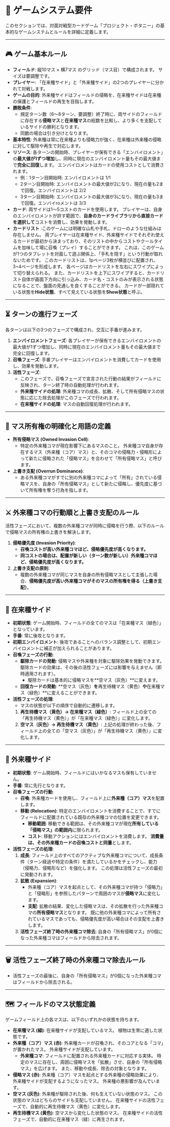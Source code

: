 # 💬 ゲームシステム要件

このセクションでは、対面対戦型カードゲーム「プロジェクト・ボタニー」の基本的なゲームシステムとルールを詳細に定義します。

---

## 🎮 ゲーム基本ルール

* **フィールド**: 縦10マス × 横7マス のグリッド（マス目）で構成されます。 サイズは要調整です。
* **プレイヤー**: 「在来種サイド」と「外来種サイド」の2つのプレイヤーに分かれて対戦します。
* **ゲームの目的**: 外来種サイドはフィールドの侵略を、在来種サイドは在来種の保護とフィールドの再生を目指します。
* **勝敗条件**:
    * 規定ターン数（6〜8ターン、要調整）終了時に、両サイドのフィールドに存在する**侵略マス**と**在来種マス**の総数を比較し、より多くを支配しているサイドの勝利となります。
    * 同数の場合は引き分けとなります。
* **基本特性**: 外来種は常に在来種よりも侵略力が強く、在来種は外来種の侵略に対して駆除や再生で対応します。
* **リソース**: 各ターンの開始時、プレイヤーが保有できる「エンバイロメント」の**最大値が1ずつ増加**し、同時に現在のエンバイロメント量もその最大値まで**完全に回復**します。 エンバイロメントはカードの使用コストとして消費されます。
    * 例：1ターン目開始時: エンバイロメントは 1/1
    * 2ターン目開始時: エンバイロメントの最大値が2になり、現在の量も2まで回復。エンバイロメントは 2/2
    * 3ターン目開始時: エンバイロメントの最大値が3になり、現在の量も3まで回復。エンバイroメントは 3/3
* **カード**: 両サイドは1〜5コストのカードを使用します。 プレイヤーは、自身のエンバイロメントが許す範囲で、**自身のカードライブラリから直接カードを選択して**コストを消費し、効果を発動します。
* **カードリスト** :このゲームには明確な山札や手札、ドローのような仕組みは存在しません。 両プレイヤーは在来種サイド、外来種サイドでそれぞれ使えるカードが最初から決まっており、そのリストの中からコストやクールタイムを加味して場に召喚（プレイ）することができます。 これは、このゲームが1つのタブレットを対面して遊ぶ関係上、「手札を隠す」という行動が取れないためです。 このカードリストは、1pページ3枚が横並びに配置され、3~4ページを形成します。 各ページはカードリストを左右にスワイプによって切り替えられる。 また、カードリストを上下にスワイプすると、カードリスト自体が画面下方向に引っ込み、カード名・コストのみが表示される状態になることで、盤面の見通しを良くすることができる。 カードが一部隠れている状態を**Hide状態**、すべて見えている状態を**Show状態**と呼ぶ。
---

## ⏳ ターンの進行フェーズ

各ターンは以下の3つのフェーズで構成され、交互に手番が進みます。

1.  **エンバイロメントフェーズ**: 各プレイヤーが保有できるエンバイロメントの最大値が1ずつ増加し、同時に現在のエンバイロメント量もその最大値まで完全に回復します。
2.  **召喚フェーズ**: 手番プレイヤーはエンバイロメントを消費してカードを使用し、効果を発動します。
3.  **活性フェーズ**:
    * このフェーズで、召喚フェーズで宣言された行動の結果がフィールドに反映され、ターン終了時の自動処理が行われます。
    * **外来種サイドの処理**: 外来種コマの成長、拡散、そして所有侵略マスの状態に応じた除去処理がこのフェーズで行われます。
    * **在来種サイドの処理**: マスの自動回復処理が行われます。

---

## 🌿 マス所有権の明確化と用語の定義

* **所有侵略マス (Owned Invasion Cell)**:
    * 特定の外来種コマが現在影響下にあるマスのこと。 外来種コマ自身が存在するマス（外来種（コア）マス）と、そのコマの侵略力・侵略形によって新たに侵略された「侵略マス」を合わせて「所有侵略マス」と呼びます。
* **上書き支配 (Overrun Dominance)**:
    * ある外来種コマがすでに別の外来種コマによって「所有」されている侵略マスを、自身の「所有侵略マス」として新たに侵略し、優先度に基づいて所有権を奪う行為を指します。

---

## ⚔️ 外来種コマの行動順と上書き支配のルール

活性フェーズにおいて、複数の外来種コマが同時に侵略を行う際、以下のルールで侵略マスの所有権の上書きを解決します。

1.  **侵略優先度 (Invasion Priority)**:
    * **召喚コストが高い外来種コマほど、侵略優先度が高くなります。**
    * **同コストの場合は、配置が新しい（ターン数が新しい）外来種コマほど、侵略優先度が高くなります。**
2.  **上書き支配の原則**:
    * 複数の外来種コマが同じマスを自身の所有侵略マスとして主張した場合、**侵略優先度が高い外来種コマがそのマスの所有権を得る（上書き支配）**。

---

## 🌳 在来種サイド

* **初期状態**: ゲーム開始時、フィールドの全てのマスは「在来種マス（緑色）」となっています。
* **手番**: 常に後攻となります。
* **初期エンバイロメント**: 後攻であることへのバランス調整として、初期エンバイロメントに補正が加えられることがあります。
* **召喚フェーズの行動**:
    * **駆除カードの発動**: 侵略マスや外来種を対象に駆除効果を発動できます。 駆除カードの効果は、その後の活性フェーズには影響を与えません（即時適用されます）。
        * 駆除カードは基本的に侵略マスを**空マス（灰色）**に変えます。
    * **回復カードの発動**: **空マス（灰色）**を**再生待機マス（黄色）**や**在来種マス（緑色）**に変えることができます。
* **活性フェーズの処理**:
    * マスの状態が以下の順序で自動的に遷移します。
    1.  **再生待機マス（黄色）→ 在来種マス（緑色）**: フィールド上の全ての「再生待機マス（黄色）」が「在来種マス（緑色）」に変化します。
    2.  **空マス（灰色）→ 再生待機マス（黄色）**: 上記の処理が終わった後、フィールド上の全ての「空マス（灰色）」が「再生待機マス（黄色）」に変化します。

---

## 🌲 外来種サイド

* **初期状態**: ゲーム開始時、フィールドにはいかなるマスも保有していません。
* **手番**: 常に先行となります。
* **召喚フェーズの行動**:
    * **召喚**: 外来種カードを使用し、フィールド上に**外来種（コア）マス**を配置します。
    * **移動 (Relocation)**: 特定のエンバイロメントを消費することで、すでにフィールドに配置されている既存の外来種コマの位置を変更できます。
        * **移動範囲**: 移動できる範囲は、その外来種コマが現在**所有している「侵略マス」の範囲内**に限られます。
        * **コスト**: 移動アクションにはエンバイロメントを消費します。 **消費量は、その外来種カードの召喚コストと同量**とします。
* **活性フェーズの処理**:
    1.  **成長**: フィールド上のすべてのアクティブな外来種コマについて、成長条件（ターン経過や特定の条件）を満たしているかをチェックし、能力（侵略力、侵略形など）を強化します。 この処理は活性フェーズの最初に発動されます。
    2.  **拡散 (Expansion)**:
        * 外来種（コア）マスを起点として、その外来種コマが持つ「侵略力」と「侵略形」を参照したパターンで周囲のマスが**侵略マス**に変化します。
        * **支配**: 拡散の結果、変化した侵略マスは、その拡散を行った外来種コマの**所有侵略マス**となります。 既に他の外来種コマによって所有されているマスであっても、侵略優先度が高い場合はその支配を上書きします。
    3.  **活性フェーズ終了時の外来種コマ除去**: 自身の「所有侵略マス」が0個になった外来種コマはフィールドから除去されます。

---

## 🗑️ 活性フェーズ終了時の外来種コマ除去ルール

* 活性フェーズの最後に、自身の「所有侵略マス」が0個になった外来種コマはフィールドから除去される。

---

## 🗺️ フィールドのマス状態定義

ゲームフィールド上の各マスは、以下のいずれかの状態を持ちます。

* **在来種マス (緑)**: 在来種サイドが支配しているマス。 植物は生育に適した状態です。
* **外来種（コア）マス (赤)**: 外来種カードが召喚され、そのコアとなる「コマ」が置かれたマス。 外来種サイドが支配しています。
    * **外来種コマ**: フィールドに配置される外来種カードに対応する実体。 特定のマスに存在し、周囲に侵略マスを「拡散」させ、自身の「所有侵略マス」を広げます。 また、移動や成長、除去の対象となります。
* **侵略マス (赤)**: 外来種（コア）マスを起点とする外来種の侵略効果により、外来種サイドが支配するようになったマス。 外来種の悪影響が及んでいます。
* **空マス (灰色)**: 外来種が駆除された後、何も生えていない状態のマス。 この状態のマスはどちらのサイドも支配していません。 在来種サイドの活性フェーズで、自動的に再生待機マス（黄色）に変化します。
* **再生待機マス (黄色)**: 空マスから変化した状態のマス。 在来種サイドの活性フェーズで、自動的に在来種マス（緑）に再生されます。